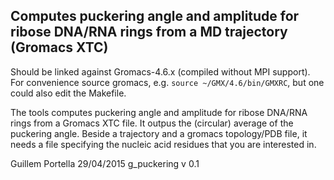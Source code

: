 
## Computes puckering angle and amplitude for ribose DNA/RNA rings from a MD trajectory (Gromacs XTC)

Should be linked against Gromacs-4.6.x (compiled without MPI support).
For convenience source gromacs, e.g. ```source ~/GMX/4.6/bin/GMXRC```, but one could
also edit the Makefile.

The tools computes puckering angle and amplitude for ribose DNA/RNA rings from a Gromacs XTC file.
It outpus the (circular) average of the puckering angle. Beside a trajectory and a gromacs 
topology/PDB file, it needs a file specifying the nucleic acid residues that you are interested in.

Guillem Portella  29/04/2015 g_puckering v 0.1
